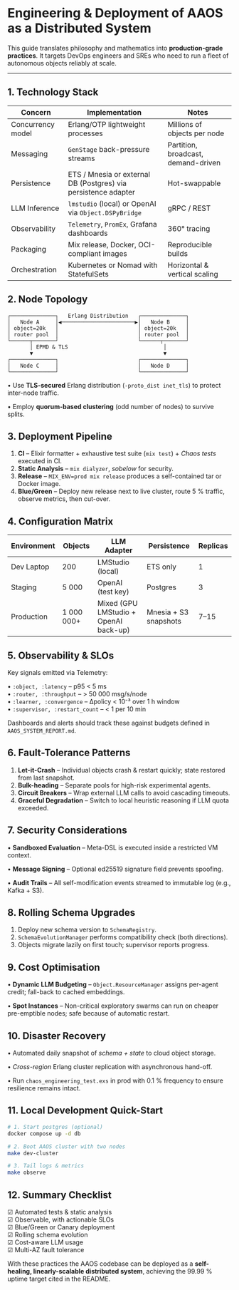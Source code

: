 # Engineering & Deployment of AAOS as a Distributed System

This guide translates philosophy and mathematics into **production-grade practices**.  It targets DevOps engineers and SREs who need to run a fleet of autonomous objects reliably at scale.

---

## 1. Technology Stack

| Concern | Implementation | Notes |
|---------|----------------|-------|
| Concurrency model | Erlang/OTP lightweight processes | Millions of objects per node |
| Messaging | `GenStage` back-pressure streams | Partition, broadcast, demand-driven |
| Persistence | ETS / Mnesia or external DB (Postgres) via persistence adapter | Hot-swappable |
| LLM Inference | `lmstudio` (local) or OpenAI via `Object.DSPyBridge` | gRPC / REST |
| Observability | `Telemetry`, `PromEx`, Grafana dashboards | 360° tracing |
| Packaging | Mix release, Docker, OCI-compliant images | Reproducible builds |
| Orchestration | Kubernetes or Nomad with StatefulSets | Horizontal & vertical scaling |


## 2. Node Topology

```
┌──────────────┐   Erlang Distribution   ┌──────────────┐
│   Node A     │◀───────────────────────▶│   Node B     │
│ object=20k   │                         │ object=20k   │
│ router pool  │                         │ router pool  │
└──────┬───────┘                         └──────┬───────┘
       │ EPMD & TLS                              │
       ▼                                         ▼
┌──────────────┐                         ┌──────────────┐
│   Node C     │                         │   Node D     │
└──────────────┘                         └──────────────┘
```

• Use **TLS-secured** Erlang distribution (`-proto_dist inet_tls`) to protect inter-node traffic.

• Employ **quorum-based clustering** (odd number of nodes) to survive splits.


## 3. Deployment Pipeline

1. **CI** – Elixir formatter + exhaustive test suite (`mix test`) + *Chaos tests* executed in CI.
2. **Static Analysis** – `mix dialyzer`, *sobelow* for security.
3. **Release** – `MIX_ENV=prod mix release` produces a self-contained tar or Docker image.
4. **Blue/Green** – Deploy new release next to live cluster, route 5 % traffic, observe metrics, then cut-over.


## 4. Configuration Matrix

| Environment | Objects | LLM Adapter | Persistence | Replicas |
|-------------|---------|-------------|-------------|----------|
| Dev Laptop  | 200     | LMStudio (local) | ETS only | 1 |
| Staging     | 5 000   | OpenAI (test key) | Postgres | 3 |
| Production  | 1 000 000+ | Mixed (GPU LMStudio + OpenAI back-up) | Mnesia + S3 snapshots | 7–15 |


## 5. Observability & SLOs

Key signals emitted via Telemetry:

• `:object, :latency`  – p95 < 5 ms  
• `:router, :throughput` – > 50 000 msg/s/node  
• `:learner, :convergence` – Δpolicy < 10⁻³ over 1 h window  
• `:supervisor, :restart_count` – < 1 per 10 min

Dashboards and alerts should track these against budgets defined in `AAOS_SYSTEM_REPORT.md`.


## 6. Fault-Tolerance Patterns

1. **Let-it-Crash** – Individual objects crash & restart quickly; state restored from last snapshot.
2. **Bulk-heading** – Separate pools for high-risk experimental agents.
3. **Circuit Breakers** – Wrap external LLM calls to avoid cascading timeouts.
4. **Graceful Degradation** – Switch to local heuristic reasoning if LLM quota exceeded.


## 7. Security Considerations

• **Sandboxed Evaluation** – Meta-DSL is executed inside a restricted VM context.

• **Message Signing** – Optional ed25519 signature field prevents spoofing.

• **Audit Trails** – All self-modification events streamed to immutable log (e.g., Kafka + S3).


## 8. Rolling Schema Upgrades

1. Deploy new schema version to `SchemaRegistry`.
2. `SchemaEvolutionManager` performs compatibility check (both directions).
3. Objects migrate lazily on first touch; supervisor reports progress.


## 9. Cost Optimisation

• **Dynamic LLM Budgeting** – `Object.ResourceManager` assigns per-agent credit; fall-back to cached embeddings.

• **Spot Instances** – Non-critical exploratory swarms can run on cheaper pre-emptible nodes; safe because of automatic restart.


## 10. Disaster Recovery

• Automated daily snapshot of *schema + state* to cloud object storage.

• *Cross-region* Erlang cluster replication with asynchronous hand-off.

• Run `chaos_engineering_test.exs` in prod with 0.1 % frequency to ensure resilience remains intact.


## 11. Local Development Quick-Start

```bash
# 1. Start postgres (optional)
docker compose up -d db

# 2. Boot AAOS cluster with two nodes
make dev-cluster

# 3. Tail logs & metrics
make observe
```


## 12. Summary Checklist

☑ Automated tests & static analysis  
☑ Observable, with actionable SLOs  
☑ Blue/Green or Canary deployment  
☑ Rolling schema evolution  
☑ Cost-aware LLM usage  
☑ Multi-AZ fault tolerance

With these practices the AAOS codebase can be deployed as a **self-healing, linearly-scalable distributed system**, achieving the 99.99 % uptime target cited in the README.
